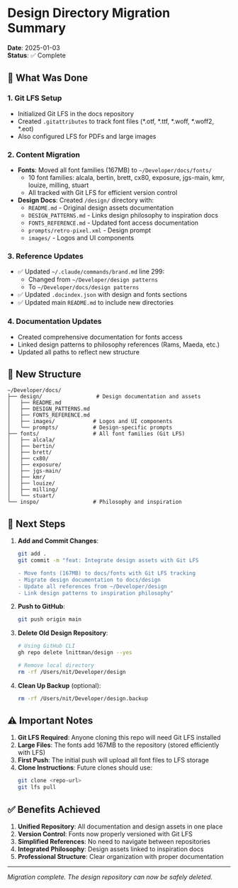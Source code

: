 # Design Directory Migration Summary
**Date**: 2025-01-03  
**Status**: ✅ Complete

## 🎯 What Was Done

### 1. Git LFS Setup
- Initialized Git LFS in the docs repository
- Created `.gitattributes` to track font files (*.otf, *.ttf, *.woff, *.woff2, *.eot)
- Also configured LFS for PDFs and large images

### 2. Content Migration
- **Fonts**: Moved all font families (167MB) to `~/Developer/docs/fonts/`
  - 10 font families: alcala, bertin, brett, cx80, exposure, jgs-main, kmr, louize, milling, stuart
  - All tracked with Git LFS for efficient version control
- **Design Docs**: Created `/design/` directory with:
  - `README.md` - Original design assets documentation
  - `DESIGN_PATTERNS.md` - Links design philosophy to inspiration docs
  - `FONTS_REFERENCE.md` - Updated font access documentation
  - `prompts/retro-pixel.xml` - Design prompt
  - `images/` - Logos and UI components

### 3. Reference Updates
- ✅ Updated `~/.claude/commands/brand.md` line 299:
  - Changed from `~/Developer/design patterns`
  - To `~/Developer/docs/design patterns`
- ✅ Updated `.docindex.json` with design and fonts sections
- ✅ Updated main `README.md` to include new directories

### 4. Documentation Updates
- Created comprehensive documentation for fonts access
- Linked design patterns to philosophy references (Rams, Maeda, etc.)
- Updated all paths to reflect new structure

## 📁 New Structure
```
~/Developer/docs/
├── design/                 # Design documentation and assets
│   ├── README.md
│   ├── DESIGN_PATTERNS.md
│   ├── FONTS_REFERENCE.md
│   ├── images/            # Logos and UI components
│   └── prompts/           # Design-specific prompts
├── fonts/                 # All font families (Git LFS)
│   ├── alcala/
│   ├── bertin/
│   ├── brett/
│   ├── cx80/
│   ├── exposure/
│   ├── jgs-main/
│   ├── kmr/
│   ├── louize/
│   ├── milling/
│   └── stuart/
└── inspo/                 # Philosophy and inspiration
```

## 🚀 Next Steps

1. **Add and Commit Changes**:
   ```bash
   git add .
   git commit -m "feat: Integrate design assets with Git LFS

   - Move fonts (167MB) to docs/fonts with Git LFS tracking
   - Migrate design documentation to docs/design
   - Update all references from ~/Developer/design
   - Link design patterns to inspiration philosophy"
   ```

2. **Push to GitHub**:
   ```bash
   git push origin main
   ```

3. **Delete Old Design Repository**:
   ```bash
   # Using GitHub CLI
   gh repo delete lnittman/design --yes
   
   # Remove local directory
   rm -rf /Users/nit/Developer/design
   ```

4. **Clean Up Backup** (optional):
   ```bash
   rm -rf /Users/nit/Developer/design.backup
   ```

## ⚠️ Important Notes

1. **Git LFS Required**: Anyone cloning this repo will need Git LFS installed
2. **Large Files**: The fonts add 167MB to the repository (stored efficiently with LFS)
3. **First Push**: The initial push will upload all font files to LFS storage
4. **Clone Instructions**: Future clones should use:
   ```bash
   git clone <repo-url>
   git lfs pull
   ```

## ✅ Benefits Achieved

1. **Unified Repository**: All documentation and design assets in one place
2. **Version Control**: Fonts now properly versioned with Git LFS
3. **Simplified References**: No need to navigate between repositories
4. **Integrated Philosophy**: Design assets linked to inspiration docs
5. **Professional Structure**: Clear organization with proper documentation

---
*Migration complete. The design repository can now be safely deleted.*